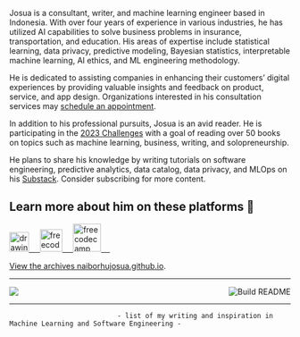 Josua is a consultant, writer, and machine learning engineer based in Indonesia. With over four years of experience in various industries, he has utilized AI capabilities to solve business problems in insurance, transportation, and education. His areas of expertise include statistical learning, data privacy, predictive modeling, Bayesian statistics, interpretable machine learning, AI ethics, and ML engineering methodology.

He is dedicated to assisting companies in enhancing their customers’ digital experiences by providing valuable insights and feedback on product, service, and app design. Organizations interested in his consultation services may [schedule an appointment](https://calendly.com/naiborhujosua/60min?month=2023-06).

In addition to his professional pursuits, Josua is an avid reader. He is participating in the [2023 Challenges](https://www.goodreads.com/review/list/125884887-josua-naiborhu?shelf=2023-reading-challenges) with a goal of reading over 50 books on topics such as machine learning, business, writing, and solopreneurship.

He plans to share his knowledge by writing tutorials on software engineering, predictive analytics, data catalog, data privacy, and MLOps on his [Substack](https://substack.com/profile/11598438-josua-naiborhu). Consider subscribing for more content.

## Learn more about him on these platforms 👋
<a href="https://medium.com/@naiborhujosua"><img src="https://res.cloudinary.com/importdata/image/upload/v1595012354/medium_mono_hoz0z5.png" alt="drawing" width="35"/>&nbsp;&nbsp;&nbsp;&nbsp;<a href="https://twitter.com/naiborhu_josua">
<a href="mailto:naiborhujosua@alumni.ui.ac.id">
<img src="https://user-images.githubusercontent.com/13548560/211037799-eb09e9a0-5d8c-4f00-a9a1-403fb1d67f5d.png" alt="freecodecamp" width="40"/>&nbsp;&nbsp;&nbsp;&nbsp;
<a href="https://www.freecodecamp.org/news/author/naiborhu_josua/">
<img src="https://user-images.githubusercontent.com/13548560/196832514-13d11f55-ca62-46ea-975d-a607e62e2acb.png" alt="freecodecamp" width="50"/>&nbsp;&nbsp;&nbsp;&nbsp;

View the archives [naiborhujosua.github.io](https://naiborhujosua.github.io/).

---
 ![](https://komarev.com/ghpvc/?username=naiborhujosua&color=brightgreen)<img src="https://github.com/eugeneyan/eugeneyan/workflows/Build%20README/badge.svg?branch=master" align="right" alt="Build README"></a>

 ---
                               - list of my writing and inspiration in Machine Learning and Software Engineering -
                                                   
                                                                                            
 


